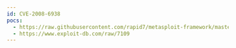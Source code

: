 ```yaml
---
id: CVE-2008-6938
pocs:
  - https://raw.githubusercontent.com/rapid7/metasploit-framework/master/modules/auxiliary/dos/windows/http/pi3web_isapi.rb
  - https://www.exploit-db.com/raw/7109
---
```

